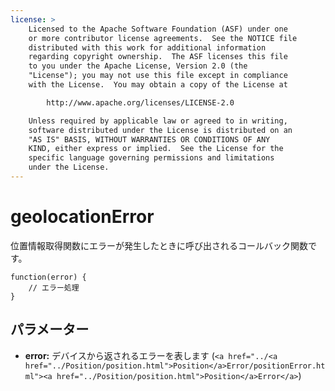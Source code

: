 ```yaml
---
license: >
    Licensed to the Apache Software Foundation (ASF) under one
    or more contributor license agreements.  See the NOTICE file
    distributed with this work for additional information
    regarding copyright ownership.  The ASF licenses this file
    to you under the Apache License, Version 2.0 (the
    "License"); you may not use this file except in compliance
    with the License.  You may obtain a copy of the License at

        http://www.apache.org/licenses/LICENSE-2.0

    Unless required by applicable law or agreed to in writing,
    software distributed under the License is distributed on an
    "AS IS" BASIS, WITHOUT WARRANTIES OR CONDITIONS OF ANY
    KIND, either express or implied.  See the License for the
    specific language governing permissions and limitations
    under the License.
---
```


geolocationError
================

位置情報取得関数にエラーが発生したときに呼び出されるコールバック関数です。

    function(error) {
        // エラー処理
    }

パラメーター
----------

- __error:__ デバイスから返されるエラーを表します (`<a href="../<a href="../Position/position.html">Position</a>Error/positionError.html"><a href="../Position/position.html">Position</a>Error</a>`)
